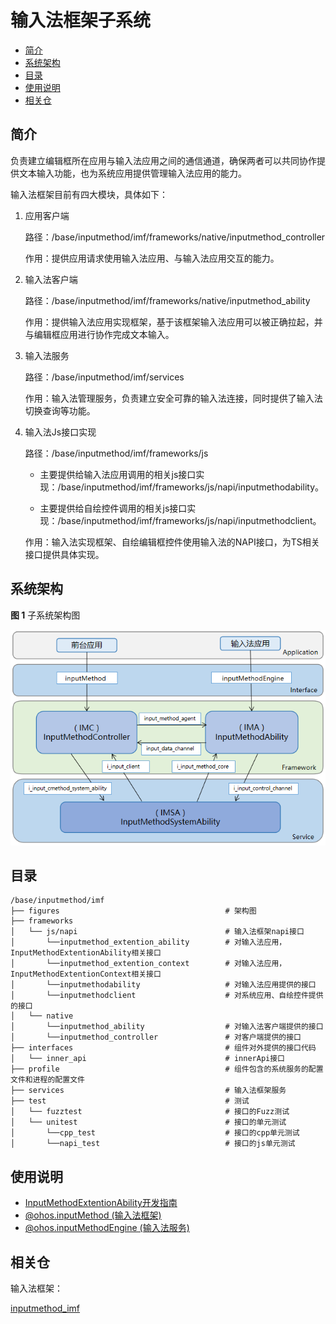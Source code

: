 # 输入法框架子系统

-   [简介](#简介)
-   [系统架构](#系统架构)
-   [目录](#目录)
-   [使用说明](#使用说明)
-   [相关仓](#相关仓)

## 简介

负责建立编辑框所在应用与输入法应用之间的通信通道，确保两者可以共同协作提供文本输入功能，也为系统应用提供管理输入法应用的能力。

输入法框架目前有四大模块，具体如下：

1. 应用客户端

   路径：/base/inputmethod/imf/frameworks/native/inputmethod_controller

   作用：提供应用请求使用输入法应用、与输入法应用交互的能力。

2. 输入法客户端

   路径：/base/inputmethod/imf/frameworks/native/inputmethod_ability

   作用：提供输入法应用实现框架，基于该框架输入法应用可以被正确拉起，并与编辑框应用进行协作完成文本输入。

3. 输入法服务

   路径：/base/inputmethod/imf/services

   作用：输入法管理服务，负责建立安全可靠的输入法连接，同时提供了输入法切换查询等功能。

4. 输入法Js接口实现

   路径：/base/inputmethod/imf/frameworks/js

   - 主要提供给输入法应用调用的相关js接口实现：/base/inputmethod/imf/frameworks/js/napi/inputmethodability。

   - 主要提供给自绘控件调用的相关js接口实现：/base/inputmethod/imf/frameworks/js/napi/inputmethodclient。

   作用：输入法实现框架、自绘编辑框控件使用输入法的NAPI接口，为TS相关接口提供具体实现。

## 系统架构

**图 1**  子系统架构图 


![输入法框架子系统架构图](./figures/输入法框架子系统架构图.PNG)

## 目录

```
/base/inputmethod/imf
├── figures                                     # 架构图
├── frameworks
│   └── js/napi                                 # 输入法框架napi接口
│       └──inputmethod_extention_ability        # 对输入法应用，InputMethodExtentionAbility相关接口
│       └──inputmethod_extention_context        # 对输入法应用，InputMethodExtentionContext相关接口
│       └──inputmethodability                   # 对输入法应用提供的接口
│       └──inputmethodclient                    # 对系统应用、自绘控件提供的接口
│   └── native
│       └──inputmethod_ability                  # 对输入法客户端提供的接口
│       └──inputmethod_controller               # 对客户端提供的接口
├── interfaces                                  # 组件对外提供的接口代码
│   └── inner_api                               # innerApi接口
├── profile                                     # 组件包含的系统服务的配置文件和进程的配置文件
├── services                                    # 输入法框架服务
├── test                                        # 测试
│   └── fuzztest                                # 接口的Fuzz测试
│   └── unitest                                 # 接口的单元测试
│       └──cpp_test                             # 接口的cpp单元测试
│       └──napi_test                            # 接口的js单元测试
```

## 使用说明

* [InputMethodExtentionAbility开发指南](../application-dev/application-models/inputmethodextentionability.md)
* [@ohos.inputMethod (输入法框架)](../application-dev/reference/apis/js-apis-inputmethod.md)
* [@ohos.inputMethodEngine (输入法服务)](../application-dev/reference/apis/js-apis-inputmethodengine.md)

## 相关仓

输入法框架：

[inputmethod_imf](https://gitee.com/openharmony/inputmethod_imf)
